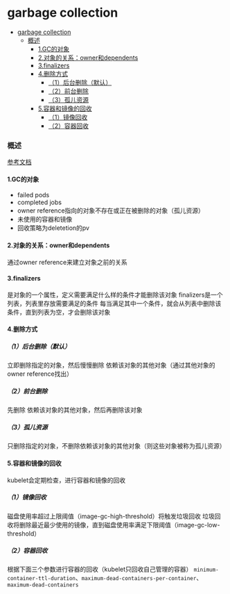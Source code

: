 # garbage collection

<!-- @import "[TOC]" {cmd="toc" depthFrom=1 depthTo=6 orderedList=false} -->
<!-- code_chunk_output -->

- [garbage collection](#garbage-collection)
    - [概述](#概述)
      - [1.GC的对象](#1gc的对象)
      - [2.对象的关系：owner和dependents](#2对象的关系owner和dependents)
      - [3.finalizers](#3finalizers)
      - [4.删除方式](#4删除方式)
        - [（1）后台删除（默认）](#1后台删除默认)
        - [（2）前台删除](#2前台删除)
        - [（3）孤儿资源](#3孤儿资源)
      - [5.容器和镜像的回收](#5容器和镜像的回收)
        - [（1）镜像回收](#1镜像回收)
        - [（2）容器回收](#2容器回收)

<!-- /code_chunk_output -->

### 概述

[参考文档](https://kubernetes.io/docs/concepts/architecture/garbage-collection/)

#### 1.GC的对象

* failed pods
* completed jobs
* owner reference指向的对象不存在或正在被删除的对象（孤儿资源）
* 未使用的容器和镜像
* 回收策略为deletetion的pv


#### 2.对象的关系：owner和dependents

通过owner reference来建立对象之前的关系

#### 3.finalizers
是对象的一个属性，定义需要满足什么样的条件才能删除该对象
finalizers是一个列表，列表里存放需要满足的条件
每当满足其中一个条件，就会从列表中删除该条件，直到列表为空，才会删除该对象


#### 4.删除方式

##### （1）后台删除（默认）
立即删除指定的对象，然后慢慢删除 依赖该对象的其他对象（通过其他对象的owner reference找出）

##### （2）前台删除
先删除 依赖该对象的其他对象，然后再删除该对象

##### （3）孤儿资源
只删除指定的对象，不删除依赖该对象的其他对象（则这些对象被称为孤儿资源）



#### 5.容器和镜像的回收
kubelet会定期检查，进行容器和镜像的回收

##### （1）镜像回收

磁盘使用率超过上限阈值（image-gc-high-threshold）将触发垃圾回收
垃圾回收将删除最近最少使用的镜像，直到磁盘使用率满足下限阈值（image-gc-low-threshold）

##### （2）容器回收
根据下面三个参数进行容器的回收（kubelet只回收自己管理的容器）
`minimum-container-ttl-duration`、`maximum-dead-containers-per-container`、`maximum-dead-containers`
